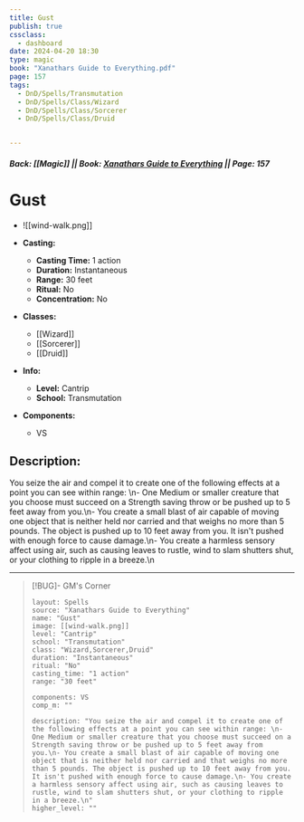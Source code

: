 ```yaml
---
title: Gust
publish: true
cssclass:
  - dashboard
date: 2024-04-20 18:30
type: magic
book: "Xanathars Guide to Everything.pdf"
page: 157
tags:
  - DnD/Spells/Transmutation
  - DnD/Spells/Class/Wizard
  - DnD/Spells/Class/Sorcerer
  - DnD/Spells/Class/Druid


---
```


##### Back: [[Magic]] || Book: [Xanathars Guide to Everything](https://drive.google.com/drive/folders/1O5bhpYizcIT5xxAoLOuzCRht_PVS7VSG?usp=sharing) || Page: 157

# Gust
- ![[wind-walk.png]]
- **Casting:**
    - **Casting Time:** 1 action
    - **Duration:** Instantaneous
    - **Range:** 30 feet
    - **Ritual:** No
    - **Concentration:** No
- **Classes:**
    - [[Wizard]]
    - [[Sorcerer]]
    - [[Druid]]

- **Info:**
    - **Level:** Cantrip
    - **School:** Transmutation
- **Components:**
    - VS


## Description:
You seize the air and compel it to create one of the following effects at a point you can see within range: \n- One Medium or smaller creature that you choose must succeed on a Strength saving throw or be pushed up to 5 feet away from you.\n- You create a small blast of air capable of moving one object that is neither held nor carried and that weighs no more than 5 pounds. The object is pushed up to 10 feet away from you. It isn't pushed with enough force to cause damage.\n- You create a harmless sensory affect using air, such as causing leaves to rustle, wind to slam shutters shut, or your clothing to ripple in a breeze.\n



---

> [!BUG]- GM's Corner
>
> ```statblock
> layout: Spells
> source: "Xanathars Guide to Everything"
> name: "Gust"
> image: [[wind-walk.png]]
> level: "Cantrip"
> school: "Transmutation"
> class: "Wizard,Sorcerer,Druid"
> duration: "Instantaneous"
> ritual: "No"
> casting_time: "1 action"
> range: "30 feet"
>
> components: VS
> comp_m: ""
>
> description: "You seize the air and compel it to create one of the following effects at a point you can see within range: \n- One Medium or smaller creature that you choose must succeed on a Strength saving throw or be pushed up to 5 feet away from you.\n- You create a small blast of air capable of moving one object that is neither held nor carried and that weighs no more than 5 pounds. The object is pushed up to 10 feet away from you. It isn't pushed with enough force to cause damage.\n- You create a harmless sensory affect using air, such as causing leaves to rustle, wind to slam shutters shut, or your clothing to ripple in a breeze.\n"
> higher_level: ""
> ```
